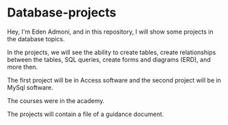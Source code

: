 # Database-projects
Hey, I'm Eden Admoni, and in this repository, I will show some projects in the database topics.


In the projects, we will see the ability to create tables, create relationships between the tables, SQL queries, create forms and diagrams (ERD), and more then.


The first project will be in Access software and the second project will be in MySql software.


The courses were in the academy.


The projects will contain a file of a guidance document.